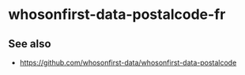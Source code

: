 # whosonfirst-data-postalcode-fr

## See also

* https://github.com/whosonfirst-data/whosonfirst-data-postalcode
